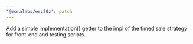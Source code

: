 ```yaml
---
"@zoralabs/erc20z": patch
---
```


Add a simple implementation() getter to the impl of the timed sale strategy for front-end and testing scripts.
